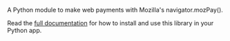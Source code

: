 A Python module to make web payments with Mozilla's navigator.mozPay().

Read the [full documentation](http://mozpay.readthedocs.org/)
for how to install and use this library in your Python app.
